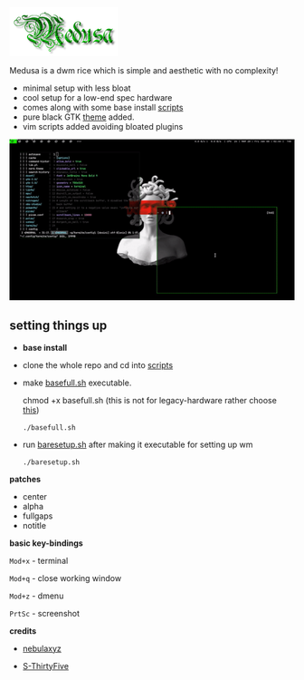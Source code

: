 ![img](assets/medusa.png)

Medusa is a dwm rice which is simple and aesthetic with no complexity!

- minimal setup with less bloat
- cool setup for a low-end spec hardware 
- comes along with some base install [scripts](https://github.com/Mr-Mittens/Medusa/tree/main/scripts)
- pure black GTK [theme](https://github.com/Mr-Mittens/Medusa/tree/main/black-GTK/sample) added.
- vim scripts added avoiding bloated plugins


![img](assets/medusa.gif)

## setting things up

- **base install**

- clone the whole repo and cd into [scripts](https://github.com/Mr-Mittens/Medusa/tree/main/scripts)
- make [basefull.sh](ttps://github.com/Mr-Mittens/Medusa/blob/main/scripts/basefull.sh) executable.

   chmod +x basefull.sh (this is not for legacy-hardware rather choose [this](https://github.com/Mr-Mittens/arch-install))
       
      ./basefull.sh
      
- run [baresetup.sh](https://github.com/Mr-Mittens/Medusa/blob/main/bare-setup.sh) after making it executable for setting up wm 
    
      ./baresetup.sh

**patches**

- center
- alpha
- fullgaps
- notitle

**basic key-bindings**

`Mod+x` - terminal

`Mod+q` - close working window

`Mod+z` - dmenu

`PrtSc` - screenshot


**credits**

- [nebulaxyz](https://github.com/nebulaxyz)

- [S-ThirtyFive](https://github.com/S-ThirtyFive)

